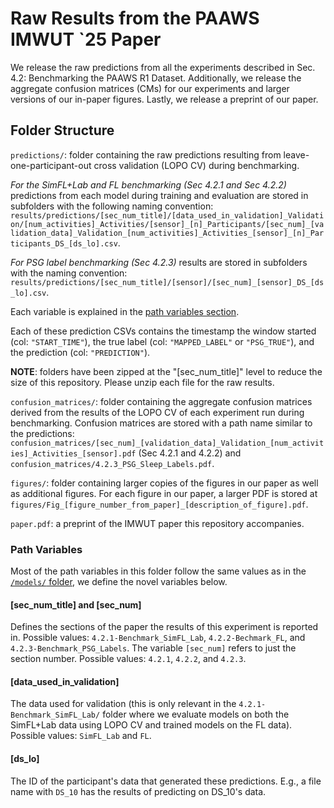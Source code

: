 # Raw Results from the PAAWS IMWUT `25 Paper

We release the raw predictions from all the experiments described in Sec. 4.2: Benchmarking the PAAWS R1 Dataset. Additionally, we release the aggregate confusion matrices (CMs) for our experiments and larger versions of our in-paper figures. Lastly, we release a preprint of our paper.

## Folder Structure

`predictions/`: folder containing the raw predictions resulting from leave-one-participant-out cross validation (LOPO CV) during benchmarking.

*For the SimFL+Lab and FL benchmarking (Sec 4.2.1 and Sec 4.2.2)* predictions from each model during training and evaluation are stored in subfolders with the following naming convention: `results/predictions/[sec_num_title]/[data_used_in_validation]_Validation/[num_activities]_Activities/[sensor]_[n]_Participants/[sec_num]_[validation_data]_Validation_[num_activities]_Activities_[sensor]_[n]_Participants_DS_[ds_lo].csv`.

*For PSG label benchmarking (Sec 4.2.3)* results are stored in subfolders with the naming convention: `results/predictions/[sec_num_title]/[sensor]/[sec_num]_[sensor]_DS_[ds_lo].csv`.

Each variable is explained in the [path variables section](#path-variables).

Each of these prediction CSVs contains the timestamp the window started (col: `"START_TIME"`), the true label (col: `"MAPPED_LABEL"` or `"PSG_TRUE"`), and the prediction (col: `"PREDICTION"`).

**NOTE**: folders have been zipped at the "[sec_num_title]" level to reduce the size of this repository. Please unzip each file for the raw results.

`confusion_matrices/`: folder containing the aggregate confusion matrices derived from the results of the LOPO CV of each experiment run during benchmarking. Confusion matrices are stored with a path name similar to the predictions: `confusion_matrices/[sec_num]_[validation_data]_Validation_[num_activities]_Activities_[sensor].pdf` (Sec 4.2.1 and 4.2.2) and `confusion_matrices/4.2.3_PSG_Sleep_Labels.pdf`.

`figures/`: folder containing larger copies of the figures in our paper as well as additional figures. For each figure in our paper, a larger PDF is stored at `figures/Fig_[figure_number_from_paper]_[description_of_figure].pdf`.

`paper.pdf`: a preprint of the IMWUT paper this repository accompanies.

### Path Variables
Most of the path variables in this folder follow the same values as in the [`/models/` folder](https://github.com/mHealth-Research-Group/paaws-benchmarking/blob/main/models/README.md), we define the novel variables below.

#### [sec_num_title] and [sec_num]

Defines the sections of the paper the results of this experiment is reported in. Possible values: `4.2.1-Benchmark_SimFL_Lab`, `4.2.2-Bechmark_FL`, and `4.2.3-Benchmark_PSG_Labels`. The variable `[sec_num]` refers to just the section number. Possible values: `4.2.1`, `4.2.2`, and `4.2.3`.

#### [data_used_in_validation]

The data used for validation (this is only relevant in the `4.2.1-Benchmark_SimFL_Lab/` folder where we evaluate models on both the SimFL+Lab data using LOPO CV and trained models on the FL data). Possible values: `SimFL_Lab` and `FL`.

#### [ds_lo]

The ID of the participant's data that generated these predictions. E.g., a file name with `DS_10` has the results of predicting on DS_10's data.

